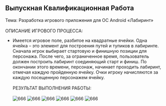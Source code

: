 ## Выпускная Квалификационная Работа
Тема: Разработка игрового приложения для ОС Android «Лабиринт»
<br><br>
ОПИСАНИЕ ИГРОВОГО ПРОЦЕССА:
<br>
- Имеется игровое поле, разбитое на квадратные ячейки. Одна ячейка – это элемент для построения путей и тупиков в лабиринте. Сначала игрок выбирает стартовую и финишную позиции для персонажа. После чего, за ограниченное время, пользователь должен построить лабиринт соединяющий старт и финиш. По окончании этого времени, персонаж, начинает проходить лабиринт, отмечая каждую пройденную ячейку. Очки игроку начисляются за каждую посещенную персонажем ячейку.
<br><br>РЕЗУЛЬТАТ ВЫПОЛНЕНИЯ РАБОТЫ:<br><br>
![666](https://github.com/pirocsilin/final_work/assets/97364957/3ede092e-25ae-4a34-91b5-5bf9a1368e09)
![666](https://github.com/pirocsilin/final_work/assets/97364957/165217d6-038c-420c-8ff3-befb73cd8e74)
![666](https://github.com/pirocsilin/final_work/assets/97364957/24c47ec7-b7b1-4c63-a9cf-217c748d3efe)
![666](https://github.com/pirocsilin/final_work/assets/97364957/36afdaa7-12be-4432-82a0-f1539f63ffc1)
![666](https://github.com/pirocsilin/final_work/assets/97364957/604f588d-01f3-450c-a93b-fc5975ea02ad)
![666](https://github.com/pirocsilin/final_work/assets/97364957/0b0f1911-aa88-43ca-8e37-fd17fff3ad16)

